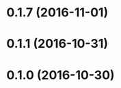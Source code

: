 <a name="0.1.7"></a>
# 0.1.7 (2016-11-01)

<a name="0.1.1"></a>
# 0.1.1 (2016-10-31)

<a name="0.1.0"></a>
# 0.1.0 (2016-10-30)
